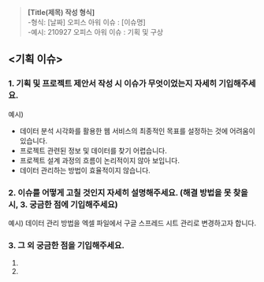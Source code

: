 > **[Title(제목) 작성 형식]**<Br> -형식: [날짜] 오피스 아워 이슈 : [이슈명]<Br> -예시: 210927 오피스 아워 이슈 : 기획 및 구상

## <기획 이슈>

### 1. 기획 및 프로젝트 제안서 작성 시 이슈가 무엇이었는지 자세히 기입해주세요.

예시)

-   데이터 분석 시각화를 활용한 웹 서비스의 최종적인 목표를 설정하는 것에 어려움이 있습니다.
-   프로젝트 관련된 정보 및 데이터를 찾기 어렵습니다.
-   프로젝트 설계 과정의 흐름이 논리적이지 않아 보입니다.
-   데이터 관리하는 방법이 효율적이지 않습니다.

### 2. 이슈를 어떻게 고칠 것인지 자세히 설명해주세요. (해결 방법을 못 찾을 시, 3. 궁금한 점에 기입해주세요)

예시) 데이터 관리 방법을 엑셀 파일에서 구글 스프레드 시트 관리로 변경하고자 합니다.

### 3. 그 외 궁금한 점을 기입해주세요.

1.
2.
